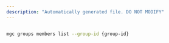 ```yaml
---
description: "Automatically generated file. DO NOT MODIFY"
---
```


```bash

mgc groups members list --group-id {group-id}

```